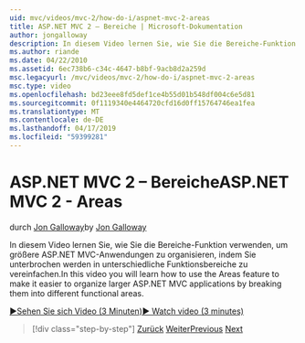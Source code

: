 ```yaml
---
uid: mvc/videos/mvc-2/how-do-i/aspnet-mvc-2-areas
title: ASP.NET MVC 2 – Bereiche | Microsoft-Dokumentation
author: jongalloway
description: In diesem Video lernen Sie, wie Sie die Bereiche-Funktion verwenden, um größere ASP.NET MVC-Anwendungen zu organisieren, indem Sie verschiedene Funkt unterbrechen erleichtern...
ms.author: riande
ms.date: 04/22/2010
ms.assetid: 6ec738b6-c34c-4647-b8bf-9acb8d2a259d
msc.legacyurl: /mvc/videos/mvc-2/how-do-i/aspnet-mvc-2-areas
msc.type: video
ms.openlocfilehash: bd23eee8fd5def1ce4b55d01b548df004c6e5d81
ms.sourcegitcommit: 0f1119340e4464720cfd16d0ff15764746ea1fea
ms.translationtype: MT
ms.contentlocale: de-DE
ms.lasthandoff: 04/17/2019
ms.locfileid: "59399281"
---
```

# <a name="aspnet-mvc-2---areas"></a><span data-ttu-id="687b4-103">ASP.NET MVC 2 – Bereiche</span><span class="sxs-lookup"><span data-stu-id="687b4-103">ASP.NET MVC 2 - Areas</span></span>

<span data-ttu-id="687b4-104">durch [Jon Galloway](https://github.com/jongalloway)</span><span class="sxs-lookup"><span data-stu-id="687b4-104">by [Jon Galloway](https://github.com/jongalloway)</span></span>

<span data-ttu-id="687b4-105">In diesem Video lernen Sie, wie Sie die Bereiche-Funktion verwenden, um größere ASP.NET MVC-Anwendungen zu organisieren, indem Sie unterbrochen werden in unterschiedliche Funktionsbereiche zu vereinfachen.</span><span class="sxs-lookup"><span data-stu-id="687b4-105">In this video you will learn how to use the Areas feature to make it easier to organize larger ASP.NET MVC applications by breaking them into different functional areas.</span></span>

[<span data-ttu-id="687b4-106">&#9654;Sehen Sie sich Video (3 Minuten)</span><span class="sxs-lookup"><span data-stu-id="687b4-106">&#9654; Watch video (3 minutes)</span></span>](https://channel9.msdn.com/Blogs/ASP-NET-Site-Videos/aspnet-mvc-2-areas)

> [!div class="step-by-step"]
> <span data-ttu-id="687b4-107">[Zurück](mvc2-template-customization.md)
> [Weiter](aspnet-mvc-2-render-action.md)</span><span class="sxs-lookup"><span data-stu-id="687b4-107">[Previous](mvc2-template-customization.md)
[Next](aspnet-mvc-2-render-action.md)</span></span>
